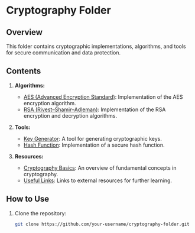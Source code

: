 # Cryptography Folder

## Overview

This folder contains cryptographic implementations, algorithms, and tools for secure communication and data protection.

## Contents

1. **Algorithms:**
   - [AES (Advanced Encryption Standard)](algorithms/aes/): Implementation of the AES encryption algorithm.
   - [RSA (Rivest–Shamir–Adleman)](algorithms/rsa/): Implementation of the RSA encryption and decryption algorithms.

2. **Tools:**
   - [Key Generator](tools/key-generator/): A tool for generating cryptographic keys.
   - [Hash Function](tools/hash-function/): Implementation of a secure hash function.

3. **Resources:**
   - [Cryptography Basics](resources/cryptography-basics.md): An overview of fundamental concepts in cryptography.
   - [Useful Links](resources/useful-links.md): Links to external resources for further learning.

## How to Use

1. Clone the repository:

   ```bash
   git clone https://github.com/your-username/cryptography-folder.git
